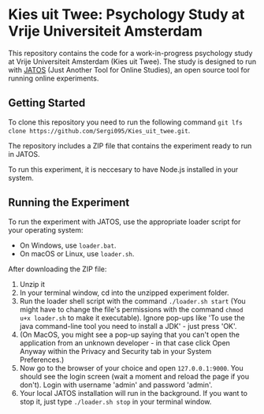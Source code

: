# Kies uit Twee: Psychology Study at Vrije Universiteit Amsterdam

This repository contains the code for a work-in-progress psychology study at Vrije Universiteit Amsterdam (Kies uit Twee). The study is designed to run with [JATOS](https://www.jatos.org/Whats-JATOS.html) (Just Another Tool for Online Studies), an open source tool for running online experiments.

## Getting Started

To clone this repository you need to run the following command `git lfs clone https://github.com/Sergi095/Kies_uit_twee.git`.

The repository includes a ZIP file that contains the experiment ready to run in JATOS. 

To run this experiment, it is neccesary to have Node.js installed in your system.

## Running the Experiment

To run the experiment with JATOS, use the appropriate loader script for your operating system:

- On Windows, use `loader.bat`.
- On macOS or Linux, use `loader.sh`.

After downloading the ZIP file:

1. Unzip it
2. In your terminal window, cd into the unzipped experiment folder.
3. Run the loader shell script with the command `./loader.sh start` (You might have to change the file's permissions with the command `chmod u+x loader.sh` to make it executable). Ignore pop-ups like 'To use the java command-line tool you need to install a JDK' - just press 'OK'.
4. (On MacOS, you might see a pop-up saying that you can't open the application from an unknown developer - in that case click Open Anyway within the Privacy and Security tab in your System Preferences.)
5. Now go to the browser of your choice and open `127.0.0.1:9000`. You should see the login screen (wait a moment and reload the page if you don't). Login with username 'admin' and password 'admin'.
6. Your local JATOS installation will run in the background. If you want to stop it, just type `./loader.sh stop` in your terminal window.
